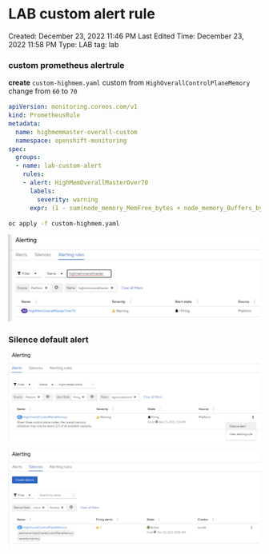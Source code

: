 # LAB custom alert rule

Created: December 23, 2022 11:46 PM
Last Edited Time: December 23, 2022 11:58 PM
Type: LAB
tag: lab

### custom prometheus alertrule

**create** `custom-highmem.yaml` 
custom from `HighOverallControlPlaneMemory` change from `60` to `70`

```yaml
apiVersion: monitoring.coreos.com/v1
kind: PrometheusRule
metadata:
  name: highmemmaster-overall-custom
  namespace: openshift-monitoring
spec:
  groups:
  - name: lab-custom-alert
    rules:
    - alert: HighMemOverallMasterOver70
      labels:
        severity: warning
      expr: (1 - sum(node_memory_MemFree_bytes + node_memory_Buffers_bytes + node_memory_Cached_bytes and on(instance) label_replace(kube_node_role{role="master"}, "instance", "$1", "node", "(.+)")) / sum(node_memory_MemTotal_bytes and on(instance) label_replace(kube_node_role{role="master"}, "instance", "$1", "node", "(.+)"))) * 100 > 70
```

```bash
oc apply -f custom-highmem.yaml
```

![Untitled](LAB%20custom%20alert%20rule%209d9bec006d52495199cefd2da0825296/Untitled.png)

### **Silence default alert**

![Untitled](LAB%20custom%20alert%20rule%209d9bec006d52495199cefd2da0825296/Untitled%201.png)

![Untitled](LAB%20custom%20alert%20rule%209d9bec006d52495199cefd2da0825296/Untitled%202.png)
